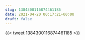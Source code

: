 ```yaml
---
slug: 1384300116874461185
date: 2021-04-20 00:17:21+00:00
draft: false
---
```


{{< tweet 1384300116874461185 >}}
